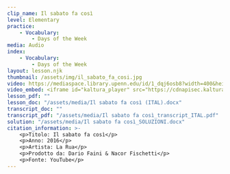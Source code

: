 ```yaml
---
clip_name: Il sabato fa così
level: Elementary
practice: 
    - Vocabulary: 
        - Days of the Week
media: Audio
index: 
    - Vocabulary: 
        - Days of the Week
layout: lesson.njk
thumbnail: /assets/img/il_sabato_fa_cosi.jpg
video: https://mediaspace.library.upenn.edu/id/1_dqj6osb8?width=400&height=285&playerId=52628472
video_embed: <iframe id="kaltura_player" src="https://cdnapisec.kaltura.com/p/1147242/sp/114724200/embedIframeJs/uiconf_id/9757771/partner_id/1147242?iframeembed=true&playerId=kaltura_player&entry_id=1_dqj6osb8&flashvars[streamerType]=auto&amp;flashvars[localizationCode]=en&amp;flashvars[sideBarContainer.plugin]=true&amp;flashvars[sideBarContainer.position]=left&amp;flashvars[sideBarContainer.clickToClose]=true&amp;flashvars[chapters.plugin]=true&amp;flashvars[chapters.layout]=vertical&amp;flashvars[chapters.thumbnailRotator]=false&amp;flashvars[streamSelector.plugin]=true&amp;flashvars[EmbedPlayer.SpinnerTarget]=videoHolder&amp;flashvars[dualScreen.plugin]=true&amp;flashvars[Kaltura.addCrossoriginToIframe]=true&amp;&wid=1_2e4fifis" width="400" height="285" allowfullscreen webkitallowfullscreen mozAllowFullScreen allow="autoplay *; fullscreen *; encrypted-media *" sandbox="allow-downloads allow-forms allow-same-origin allow-scripts allow-top-navigation allow-pointer-lock allow-popups allow-modals allow-orientation-lock allow-popups-to-escape-sandbox allow-presentation allow-top-navigation-by-user-activation" frameborder="0" title="Il sabato fa così"></iframe>
lesson_pdf: ""
lesson_doc: "/assets/media/Il sabato fa così (ITAL).docx"
transcript_doc: ""
transcript_pdf: "/assets/media/Il sabato fa così_transcript_ITAL.pdf"
solution: "/assets/media/Il sabato fa così_SOLUZIONI.docx"
citation_information: >- 
    <p>Titolo: Il sabato fa così</p>
    <p>Anno: 2016</p>
    <p>Artista: La Rua</p>
    <p>Prodotto da: Dario Faini & Nacor Fischetti</p>
    <p>Fonte: YouTube</p>
---
```

